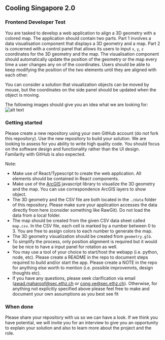 ## Cooling Singapore 2.0

### Frontend Developer Test
You are tasked to develop a web application to align a 3D geometry with a colored map. The application should contain two parts. Part 1 involves a data visualisation component that displays a 3D geometry and a map. Part 2 is concerned with a control panel that allows its users to input `x`, `y`, `z` coordinates for the 3D geometry and the map. The visualisation component should automatically update the position of the geometry or the map every time a user changes any on of the coordinates. Users should be able to keep modifying the position of the two elements until they are aligned with each other.

You can consider a solution that visualization objects can be moved by mouse, but the coordinates on the side panel should be updated when the object is moving.

The following images should give you an idea what we are looking for:
![alt text](image/uiSketch.png "Title")

### Getting started
Please create a new repository using your own GitHub account (do *not* fork this repository). Use the new repository to build your solution. We are looking to assess for you ability to write high quality code. You should focus on the software design and functionality rather than the UI design. Familarity with GitHub is also expected.

Note:
* Make use of React/Typescript to create the web application. All elements should be contained in React components.
* Make use of the [ArcGIS](https://developers.arcgis.com/javascript/latest/) javascript library to visualize the 3D geometry and the map. You can use correspondence ArcGIS layers to show object.
* The 3D geometry and the CSV file are both located in the `./data` folder of this repository. Please make sure your application accesses the data directly from here (consider something like RawGit). Do not load the data from a local folder.
* The map should be created from the given CSV data sheet called `map.csv`. In the CSV file, each cell is marked by a number between 0 to 3. You are free to assign colors to each number to generate the map.
* The 3D geometry visualization should be created from `geometry.glb`.
* To simplify the process, only position alignment is required but it would be be nice to have a input panel for rotation as well.
* You may use a tool of your choice to start/host the webapp (i.e. python, node, etc). Please create a README in the repo to document steps required to build and/or start the app. Please create a NOTE in the repo for anything else worth to mention (i.e. possible improvemnts, design thoughts etc).
* If you have any questions, please seek clarification via email (awad.maharoof@sec.ethz.ch or cong.ye@sec.ethz.ch). Otherwise, for anything not explicitly specified above please feel free to make and document your own assumptions as you best see fit

### When done
Please share your repository with us so we can have a look. If we think you have potential, we will invite you for an interview to give you an opportunity to explain your solution and also to learn more about the project and the role.
